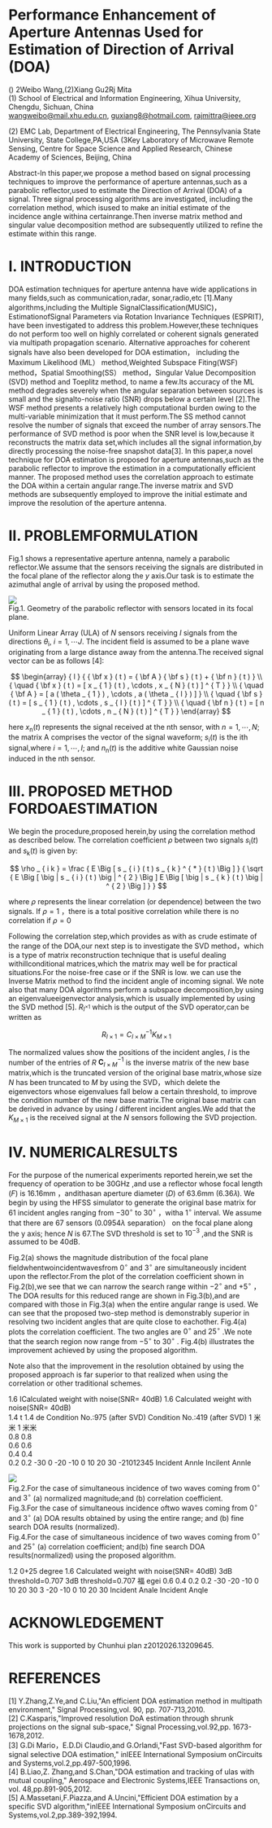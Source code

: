 # Performance Enhancement of Aperture Antennas Used for Estimation of Direction of Arrival (DOA)

() 2Weibo Wang,(2)Xiang Gu2Rj Mita   
(1) School of Electrical and Information Engineering, Xihua University, Chengdu, Sichuan, China   
wangweibo@mail.xhu.edu.cn, guxiang8@hotmail.com, rajmittra@ieee.org

(2) EMC Lab, Department of Electrical Engineering, The Pennsylvania State University, State College,PA,USA (3Key Laboratory of Microwave Remote Sensing, Centre for Space Science and Applied Research, Chinese Academy of Sciences, Beijing, China

Abstract-In this paper,we propose a method based on signal processing techniques to improve the performance of aperture antennas,such as a parabolic reflector,used to estimate the Direction of Arrival (DOA) of a signal. Three signal processing algorithms are investigated, including the correlation method, which isused to make an initial estimate of the incidence angle withina certainrange.Then inverse matrix method and singular value decomposition method are subsequently utilized to refine the estimate within this range.

# I. INTRODUCTION

DOA estimation techniques for aperture antenna have wide applications in many fields,such as communication,radar, sonar,radio,etc [1].Many algorithms,including the Multiple SignalClassification(MUSIC)， EstimationofSignal Parameters via Rotation Invariance Techniques (ESPRIT), have been investigated to address this problem.However,these techniques do not perform too well on highly correlated or coherent signals generated via multipath propagation scenario. Alternative approaches for coherent signals have also been developed for DOA estimation， including the Maximum Likelihood (ML） method,Weighted Subspace Fiting(WSF) method，Spatial Smoothing(SS） method，Singular Value Decomposition (SVD) method and Toeplitz method, to name a few.Its accuracy of the ML method degrades severely when the angular separation between sources is small and the signalto-noise ratio (SNR) drops below a certain level [2].The WSF method presents a relatively high computational burden owing to the multi-variable minimization that it must perform.The SS method cannot resolve the number of signals that exceed the number of array sensors.The performance of SVD method is poor when the SNR level is low,because it reconstructs the matrix data set,which includes all the signal information,by directly processing the noise-free snapshot data[3]. In this paper,a novel technique for DOA estimation is proposed for aperture antennas,such as the parabolic reflector to improve the estimation in a computationally efficient manner. The proposed method uses the correlation approach to estimate the DOA within a certain angular range.The inverse matrix and SVD methods are subsequently employed to improve the initial estimate and improve the resolution of the aperture antenna.

# II. PROBLEMFORMULATION

Fig.1 shows a representative aperture antenna, namely a parabolic reflector.We assume that the sensors receiving the signals are distributed in the focal plane of the reflector along the $y$ axis.Our task is to estimate the azimuthal angle of arrival by using the proposed method.

![](images/8b5769a20ceffe5f2676cc3be967210c3f28f3dfc40d9b89f2836f5dbca6ab9b.jpg)  
Fig.1. Geometry of the parabolic reflector with sensors located in its focal plane.

Uniform Linear Array (ULA) of $N$ sensors receiving $I$ signals from the directions $\theta _ { \mathrm { i } } , \ i { = } 1 , \cdots J .$ The incident field is assumed to be a plane wave originating from a large distance away from the antenna.The received signal vector can be as follows [4]:

$$
\begin{array} { l } { { \bf x } ( t ) = { \bf A } { \bf s } ( t ) + { \bf n } ( t ) } \\ { \quad { \bf x } ( t ) = [ x _ { 1 } ( t ) , \cdots , x _ { N } ( t ) ] ^ { T } } \\ { \quad { \bf A } = [ a ( \theta _ { 1 } ) , \cdots , a ( \theta _ { I } ) ] } \\ { \quad { \bf s } ( t ) = [ s _ { 1 } ( t ) , \cdots , s _ { I } ( t ) ] ^ { T } } \\ { \quad { \bf n } ( t ) = [ n _ { 1 } ( t ) , \cdots , n _ { N } ( t ) ] ^ { T } } \end{array}
$$

here $x _ { \mathrm { n } } ( t )$ represents the signal received at the nth sensor, with $\scriptstyle n = 1 , \cdots , N ;$ the matrix A comprises the vector of the signal waveform; $s _ { \mathrm { i } } ( t )$ is the ith signal,where $i { = } 1 , \cdots , I ;$ and $n _ { \mathrm { n } } ( t )$ is the additive white Gaussian noise induced in the nth sensor.

# III. PROPOSED METHOD FORDOAESTIMATION

We begin the procedure,proposed herein,by using the correlation method as described below. The correlation coefficient $\rho$ between two signals $s _ { \mathrm { i } } ( t )$ and $s _ { \mathrm { k } } ( t )$ is given by:

$$
\rho _ { i k } = \frac { E \Big [ s _ { i } ( t ) s _ { k } ^ { * } ( t ) \Big ] } { \sqrt { E \Big [ \big | s _ { i } ( t ) \big | ^ { 2 } \Big ] E \Big [ \big | s _ { k } ( t ) \big | ^ { 2 } \Big ] } }
$$

where $\rho$ represents the linear correlation (or dependence) between the two signals. If $\scriptstyle \rho = 1$ ，there is a total positive correlation while there is no correlation if $\scriptstyle \rho = 0$

Following the correlation step,which provides as with as crude estimate of the range of the DOA,our next step is to investigate the SVD method，which is a type of matrix reconstruction technique that is useful dealing withillconditional matrices,which the matrix may well be for practical situations.For the noise-free case or if the SNR is low. we can use the Inverse Matrix method to find the incident angle of incoming signal. We note also that many DOA algorithms perform a subspace decomposition,by using an eigenvalueeigenvector analysis,which is usually implemented by using the SVD method [5]. $R _ { I ^ { \times 1 } }$ which is the output of the SVD operator,can be written as

$$
R _ { \scriptscriptstyle { I \times 1 } } = C _ { \scriptscriptstyle { I \times M } } ^ { - 1 } K _ { \scriptscriptstyle { M \times 1 } }
$$

The normalized values show the positions of the incident angles, $I$ is the number of the entries of $R$ $\boldsymbol { C } _ { I \times M } ^ { - 1 }$ is the inverse matrix of the new base matrix,which is the truncated version of the original base matrix,whose size $N$ has been truncated to $M$ by using the SVD，which delete the eigenvectors whose eigenvalues fall below a certain threshold, to improve the condition number of the new base matrix.The original base matrix can be derived in advance by using $I$ different incident angles.We add that the $K _ { M \times 1 }$ is the received signal at the $N$ sensors following the SVD projection.

# IV. NUMERICALRESULTS

For the purpose of the numerical experiments reported herein,we set the frequency of operation to be $3 0 \mathrm { G H z }$ ,and use a reflector whose focal length $( F )$ is $1 6 . 1 6 \mathrm { m m }$ ，andithasan aperture diameter $( D )$ of $6 3 . 6 \mathrm { m m }$ (6.36𝜆). We begin by using the HFSS simulator to generate the original base matrix for 61 incident angles ranging from $- 3 0 ^ { \circ }$ to $3 0 ^ { \circ }$ ，witha $1 ^ { \circ }$ interval. We assume that there are 67 sensors $( 0 . 0 9 5 4 \lambda$ separation） on the focal plane along the y axis; hence $N$ is 67.The SVD threshold is set to $1 0 ^ { - 3 }$ ,and the SNR is assumed to be 40dB.

Fig.2(a) shows the magnitude distribution of the focal plane fieldwhentwoincidentwavesfrom $0 ^ { \circ }$ and $3 ^ { \circ }$ are simultaneously incident upon the reflector.From the plot of the correlation coefficient shown in Fig.2(b),we see that we can narrow the search range within $- 2 ^ { \circ }$ and $+ 5 ^ { \circ }$ ，The DOA results for this reduced range are shown in Fig.3(b),and are compared with those in Fig.3(a) when the entire angular range is used. We can see that the proposed two-step method is demonstrably superior in resolving two incident angles that are quite close to eachother. Fig.4(a) plots the correlation coefficient. The two angles are $0 ^ { \circ }$ and $2 5 ^ { \circ }$ .We note that the search region now range from $- 5 ^ { \circ }$ to $3 0 ^ { \circ }$ . Fig.4(b) illustrates the improvement achieved by using the proposed algorithm.

Note also that the improvement in the resolution obtained by using the proposed approach is far superior to that realized when using the correlation or other traditional schemes.

1.6 ICalculated weight with noise(SNR= 40dB) 1.6 Calculated weight with noise(SNR= 40dB)   
1.4 t 1.4 de Condition No.:975 (after SVD) Condition No.:419 (after SVD) 1 米米 1 米米   
0.8 0.8   
0.6 0.6   
0.4 0.4   
0.2 0.2 -30 0 -20 -10 0 10 20 30 -21012345 Incident Annle Incilent Annle

![](images/a18c6cc3f0e54f1308de2f352bee99a2a18caef03474b653abbbb63f32cc11ea.jpg)  
Fig.2.For the case of simultaneous incidence of two waves coming from $0 ^ { \circ }$ and $3 ^ { \circ }$ (a) normalized magnitude;and (b) correlation coefficient.   
Fig.3.For the case of simultaneous incidence oftwo waves coming from $0 ^ { \circ }$ and $3 ^ { \circ }$ (a) DOA results obtained by using the entire range; and (b) fine search DOA results (normalized).   
Fig.4.For the case of simultaneous incidence of two waves coming from $0 ^ { \circ }$ and $2 5 ^ { \circ }$ (a) correlation coefficient; and(b) fine search DOA results(normalized) using the proposed algorithm.

1.2 0+25 degree 1.6 Calculated weight with noise(SNR= 40dB) 3dB threshold=0.707 3dB threshold=0.707 福 egei 0.6 0.4 0.2 0.2 -30 -20 -10 0 10 20 30 3 -20 -10 0 10 20 30 Incident Anale Incident Anqle

# ACKNOWLEDGEMENT

This work is supported by Chunhui plan z2012026.13209645.

# REFERENCES

[1] Y.Zhang,Z.Ye,and C.Liu,"An efficient DOA estimation method in multipath environment," Signal Processing,vol. 90, pp. 707-713,2010.   
[2] C.Kasparis,"Improved resolution DoA estimation through shrunk projections on the signal sub-space," Signal Processing,vol.92,pp. 1673-1678,2012.   
[3] G.Di Mario，E.D.Di Claudio,and G.Orlandi,"Fast SVD-based algorithm for signal selective DOA estimation," inIEEE International Symposium onCircuits and Systems,vol.2,pp.497-500,1996.   
[4] B.Liao,Z. Zhang,and S.Chan,"DOA estimation and tracking of ulas with mutual coupling," Aerospace and Electronic Systems,IEEE Transactions on, vol. 48,pp.891-905,2012.   
[5] A.Massetani,F.Piazza,and A.Uncini,"Efficient DOA estimation by a specific SVD algorithm,"inIEEE International Symposium onCircuits and Systems,vol.2,pp.389-392,1994.